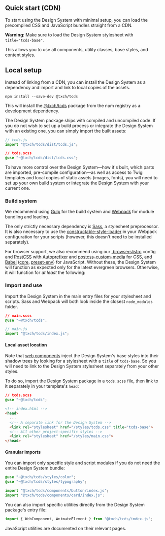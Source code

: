 ## Quick start (CDN)
To start using the Design System with minimal setup, you can load the precompiled CSS and JavaScript bundles straight from a CDN.

**Warning:** Make sure to load the Design System stylesheet with `title="tcds-base"`.

<!--twig
<pre class="language-html line-numbers">
<code class="language-html">&lt;head>
  ...
  &lt;link rel="stylesheet" href="https://unpkg.com/@txch/tcds@{{ tcds_version }}/dist/tcds.css" title="tcds-base">
&lt;/head>
&lt;body>
  ...
  &lt;script src="https://unpkg.com/@txch/tcds@{{ tcds_version }}/dist/tcds.js">&lt/script>
&lt;/body></code>
</pre>
twig-->

This allows you to use all components, utility classes, base styles, and content styles.

## Local setup
Instead of linking from a CDN, you can install the Design System as a dependency and import and link to local copies of the assets.

```terminal
npm install --save-dev @txch/tcds
```

This will install the [@txch/tcds](https://www.npmjs.com/package/@txch/tcds) package from the npm registry as a development dependency.

The Design System package ships with compiled and uncompiled code. If you do not wish to set up a build process or integrate the Design System with an existing one, you can simply import the built assets:

```js
// tcds.js
import "@txch/tcds/dist/tcds.js";
```

```css
// tcds.scss
@use "~@txch/tcds/dist/tcds.css";
```

To have more control over the Design System—how it's built, which parts are imported, pre-compile configuration—as well as access to Twig templates and local copies of static assets (images, fonts), you will need to set up your own build system or integrate the Design System with your current one.

### Build system
We recommend using [Gulp](https://www.npmjs.com/package/gulp) for the build system and [Webpack](https://www.npmjs.com/package/webpack-stream) for module bundling and loading.

The only strictly necessary dependency is [Sass](https://www.npmjs.com/package/sass), a stylesheet preprocessor. It is also necessary to use the [constructable-style-loader](https://github.com/alextech/constructable-style-loader) in your Webpack configuration for your scripts (however, this doesn't need to be installed separately).

For browser support, we also recommend using our [.browserslistrc](https://github.com/jacecotton/tcds/blob/main/.browserslistrc) config and [PostCSS](https://www.npmjs.com/package/postcss) with [Autoprefixer](https://www.npmjs.com/package/autoprefixer) and [postcss-custom-media](https://www.npmjs.com/package/postcss-custom-media) for CSS, and [Babel](https://www.npmjs.com/package/babel-loader) ([core](https://www.npmjs.com/package/@babel/core), [preset-env](https://www.npmjs.com/package/@babel/preset-env)) for JavaScript. Without these, the Design System will function as expected only for the latest evergreen browsers. Otherwise, it will function for <em>at least</em> the following:

<!--twig
{% set supported_browsers = {
  "Chrome": ["https://upload.wikimedia.org/wikipedia/commons/e/e1/Google_Chrome_icon_%28February_2022%29.svg", "100+"],
  "Edge": ["https://upload.wikimedia.org/wikipedia/commons/9/98/Microsoft_Edge_logo_%282019%29.svg", "100+"],
  "Firefox": ["https://upload.wikimedia.org/wikipedia/commons/a/a0/Firefox_logo%2C_2019.svg", "&lt; 1 year"],
  "Safari": ["https://upload.wikimedia.org/wikipedia/commons/5/52/Safari_browser_logo.svg", "13+"],
  "Internet Explorer": ["https://upload.wikimedia.org/wikipedia/commons/1/18/Internet_Explorer_10%2B11_logo.svg", "🚫"],
} %}

<ul class="row gap-x-loose justify-center" style="margin: 3rem 0">
  {% for browser, data in supported_browsers %}
    <li class="column gap-normal align-center" {% if data[1] == "🚫" %} style="opacity: .2" {% endif %}>
      <img src="{{ data[0] }}" alt="{{ browser }} logo" title="{{ browser }}" width="24">
      <span class="font-sans-serif font-size-small">{{ data[1]|raw }}</span>
    </li>
  {% endfor %}
</ul>
twig-->

### Import and use
Import the Design System in the main entry files for your stylesheet and scripts. Sass and Webpack will both look inside the closest `node_modules` folder.

```css
// main.scss
@use "~@txch/tcds";
```

```js
// main.js
import "@txch/tcds/index.js";
```

#### Local asset location
<!-- consider https://github.com/postcss/postcss-url for css static assets -->

Note that [web components](/components) inject the Design System's base styles into their shadow trees by looking for a stylesheet with a `title` of `tcds-base`. So you will need to link to the Design System stylesheet separately from your other styles.

To do so, import the Design System package in a `tcds.scss` file, then link to it separately in your template's `head`:

```css
// tcds.scss
@use "~@txch/tcds";
```

```html
<!-- index.html -->
<head>
  ...
  <!-- A separate link for the Design System -->
  <link rel="stylesheet" href="/styles/tcds.css" title="tcds-base">
  <!-- All other project-specific styles -->
  <link rel="stylesheet" href="/styles/main.css">
</head>
```

#### Granular imports
You can import only specific style and script modules if you do not need the entire Design System bundle:

```css
@use "~@txch/tcds/styles/color";
@use "~@txch/tcds/styles/typography";
```

```js
import "@txch/tcds/components/button/index.js";
import "@txch/tcds/components/card/index.js";
```

You can also import specific utilities directly from the Design System package's entry file:

```js
import { WebComponent, AnimateElement } from "@txch/tcds/index.js";
```

JavaScript utilities are documented on their relevant pages.